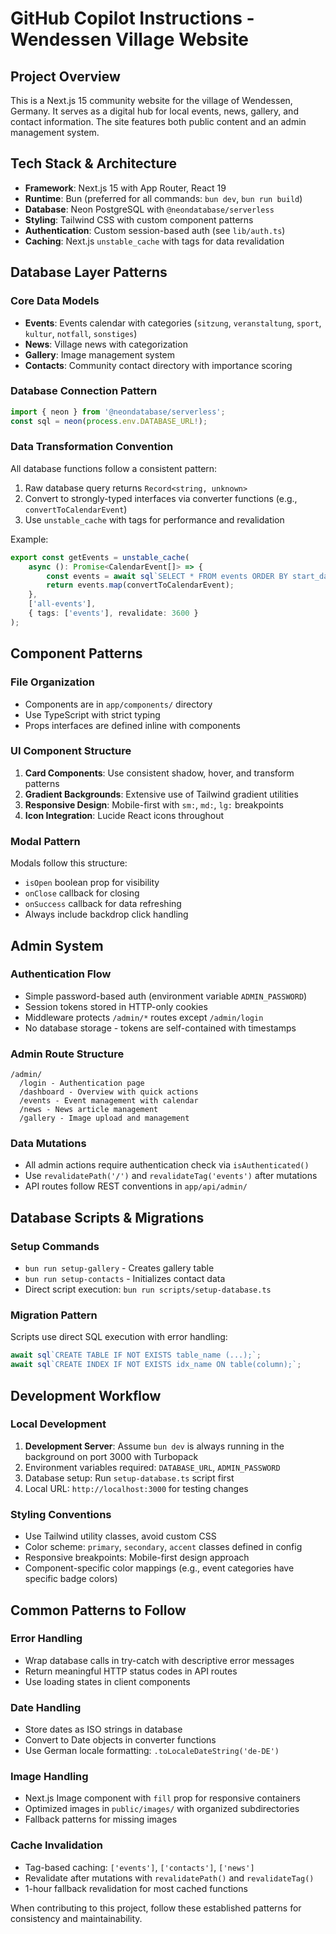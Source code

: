 # GitHub Copilot Instructions - Wendessen Village Website

## Project Overview

This is a Next.js 15 community website for the village of Wendessen, Germany. It serves as a digital hub for local events, news, gallery, and contact information. The site features both public content and an admin management system.

## Tech Stack & Architecture

-   **Framework**: Next.js 15 with App Router, React 19
-   **Runtime**: Bun (preferred for all commands: `bun dev`, `bun run build`)
-   **Database**: Neon PostgreSQL with `@neondatabase/serverless`
-   **Styling**: Tailwind CSS with custom component patterns
-   **Authentication**: Custom session-based auth (see `lib/auth.ts`)
-   **Caching**: Next.js `unstable_cache` with tags for data revalidation

## Database Layer Patterns

### Core Data Models

-   **Events**: Events calendar with categories (`sitzung`, `veranstaltung`, `sport`, `kultur`, `notfall`, `sonstiges`)
-   **News**: Village news with categorization
-   **Gallery**: Image management system
-   **Contacts**: Community contact directory with importance scoring

### Database Connection Pattern

```typescript
import { neon } from '@neondatabase/serverless';
const sql = neon(process.env.DATABASE_URL!);
```

### Data Transformation Convention

All database functions follow a consistent pattern:

1. Raw database query returns `Record<string, unknown>`
2. Convert to strongly-typed interfaces via converter functions (e.g., `convertToCalendarEvent`)
3. Use `unstable_cache` with tags for performance and revalidation

Example:

```typescript
export const getEvents = unstable_cache(
    async (): Promise<CalendarEvent[]> => {
        const events = await sql`SELECT * FROM events ORDER BY start_date ASC`;
        return events.map(convertToCalendarEvent);
    },
    ['all-events'],
    { tags: ['events'], revalidate: 3600 }
);
```

## Component Patterns

### File Organization

-   Components are in `app/components/` directory
-   Use TypeScript with strict typing
-   Props interfaces are defined inline with components

### UI Component Structure

1. **Card Components**: Use consistent shadow, hover, and transform patterns
2. **Gradient Backgrounds**: Extensive use of Tailwind gradient utilities
3. **Responsive Design**: Mobile-first with `sm:`, `md:`, `lg:` breakpoints
4. **Icon Integration**: Lucide React icons throughout

### Modal Pattern

Modals follow this structure:

-   `isOpen` boolean prop for visibility
-   `onClose` callback for closing
-   `onSuccess` callback for data refreshing
-   Always include backdrop click handling

## Admin System

### Authentication Flow

-   Simple password-based auth (environment variable `ADMIN_PASSWORD`)
-   Session tokens stored in HTTP-only cookies
-   Middleware protects `/admin/*` routes except `/admin/login`
-   No database storage - tokens are self-contained with timestamps

### Admin Route Structure

```
/admin/
  /login - Authentication page
  /dashboard - Overview with quick actions
  /events - Event management with calendar
  /news - News article management
  /gallery - Image upload and management
```

### Data Mutations

-   All admin actions require authentication check via `isAuthenticated()`
-   Use `revalidatePath('/')` and `revalidateTag('events')` after mutations
-   API routes follow REST conventions in `app/api/admin/`

## Database Scripts & Migrations

### Setup Commands

-   `bun run setup-gallery` - Creates gallery table
-   `bun run setup-contacts` - Initializes contact data
-   Direct script execution: `bun run scripts/setup-database.ts`

### Migration Pattern

Scripts use direct SQL execution with error handling:

```typescript
await sql`CREATE TABLE IF NOT EXISTS table_name (...);`;
await sql`CREATE INDEX IF NOT EXISTS idx_name ON table(column);`;
```

## Development Workflow

### Local Development

1. **Development Server**: Assume `bun dev` is always running in the background on port 3000 with Turbopack
2. Environment variables required: `DATABASE_URL`, `ADMIN_PASSWORD`
3. Database setup: Run `setup-database.ts` script first
4. Local URL: `http://localhost:3000` for testing changes

### Styling Conventions

-   Use Tailwind utility classes, avoid custom CSS
-   Color scheme: `primary`, `secondary`, `accent` classes defined in config
-   Responsive breakpoints: Mobile-first design approach
-   Component-specific color mappings (e.g., event categories have specific badge colors)

## Common Patterns to Follow

### Error Handling

-   Wrap database calls in try-catch with descriptive error messages
-   Return meaningful HTTP status codes in API routes
-   Use loading states in client components

### Date Handling

-   Store dates as ISO strings in database
-   Convert to Date objects in converter functions
-   Use German locale formatting: `.toLocaleDateString('de-DE')`

### Image Handling

-   Next.js Image component with `fill` prop for responsive containers
-   Optimized images in `public/images/` with organized subdirectories
-   Fallback patterns for missing images

### Cache Invalidation

-   Tag-based caching: `['events']`, `['contacts']`, `['news']`
-   Revalidate after mutations with `revalidatePath()` and `revalidateTag()`
-   1-hour fallback revalidation for most cached functions

When contributing to this project, follow these established patterns for consistency and maintainability.
